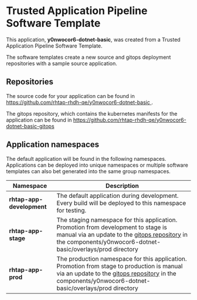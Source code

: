 # Trusted Application Pipeline Software Template

This application, **y0nwocor6-dotnet-basic**, was created from a Trusted Application Pipeline Software Template.

The software templates create a new source and gitops deployment repositories with a sample source application. 

## Repositories

The source code for your application can be found in [https://github.com/rhtap-rhdh-qe/y0nwocor6-dotnet-basic ](https://github.com/rhtap-rhdh-qe/y0nwocor6-dotnet-basic ).
 
The gitops repository, which contains the kubernetes manifests for the application can be found in 
[https://github.com/rhtap-rhdh-qe/y0nwocor6-dotnet-basic-gitops ](https://github.com/rhtap-rhdh-qe/y0nwocor6-dotnet-basic-gitops ) 

## Application namespaces 

The default application will be found in the following namespaces. Applications can be deployed into unique namespaces or multiple software templates can also bet generated into the same group namespaces.  

|  Namespace   |  Description   |  
| -------- | -------- |   
| **rhtap-app-development** | The default application during development. Every build will be deployed to this namespace for testing. | 
| **rhtap-app-stage** | The staging namespace for this application. Promotion from development to stage is manual via an update to the [gitops repository](https://github.com/rhtap-rhdh-qe/y0nwocor6-dotnet-basic-gitops ) in the components/y0nwocor6-dotnet-basic/overlays/prod directory |  
| **rhtap-app-prod** | The production namespace for this application. Promotion from stage to production is manual via an update to the [gitops repository](https://github.com/rhtap-rhdh-qe/y0nwocor6-dotnet-basic-gitops ) in the components/y0nwocor6-dotnet-basic/overlays/prod directory | 
